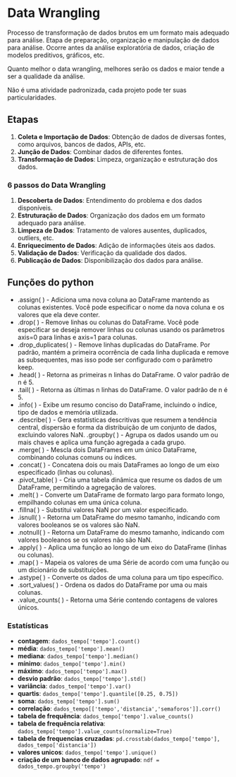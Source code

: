 # Data Wrangling

Processo de transformação de dados brutos em um formato mais adequado para análise. Etapa de preparação, organização e manipulação de dados para análise. Ocorre antes da análise exploratória de dados, criação de modelos preditivos, gráficos, etc.

Quanto melhor o data wrangling, melhores serão os dados e maior tende a ser a qualidade da análise.

Não é uma atividade padronizada, cada projeto pode ter suas particularidades.

## Etapas

1. **Coleta e Importação de Dados**: Obtenção de dados de diversas fontes, como arquivos, bancos de dados, APIs, etc.
2. **Junção de Dados**: Combinar dados de diferentes fontes.
3. **Transformação de Dados**: Limpeza, organização e estruturação dos dados.

### 6 passos do Data Wrangling

1. **Descoberta de Dados**: Entendimento do problema e dos dados disponíveis.
2. **Estruturação de Dados**: Organização dos dados em um formato adequado para análise.
3. **Limpeza de Dados**: Tratamento de valores ausentes, duplicados, outliers, etc.
4. **Enriquecimento de Dados**: Adição de informações úteis aos dados.
5. **Validação de Dados**: Verificação da qualidade dos dados.
6. **Publicação de Dados**: Disponibilização dos dados para análise.
 

## Funções do python

- .assign( ) - Adiciona uma nova coluna ao DataFrame mantendo as colunas existentes. Você pode especificar o nome da nova coluna e os valores que ela deve conter.
- .drop( ) - Remove linhas ou colunas do DataFrame. Você pode especificar se deseja remover linhas ou colunas usando os parâmetros axis=0 para linhas e axis=1 para colunas.
- .drop_duplicates( ) - Remove linhas duplicadas do DataFrame. Por padrão, mantém a primeira ocorrência de cada linha duplicada e remove as subsequentes, mas isso pode ser configurado com o parâmetro keep.
- .head( ) - Retorna as primeiras n linhas do DataFrame. O valor padrão de n é 5.
- .tail( ) - Retorna as últimas n linhas do DataFrame. O valor padrão de n é 5.
- .info( ) - Exibe um resumo conciso do DataFrame, incluindo o índice, tipo de dados e memória utilizada.
- .describe( ) - Gera estatísticas descritivas que resumem a tendência central, dispersão e forma da distribuição de um conjunto de dados, excluindo valores NaN.
.groupby( ) - Agrupa os dados usando um ou mais chaves e aplica uma função agregada a cada grupo.
- .merge( ) - Mescla dois DataFrames em um único DataFrame, combinando colunas comuns ou índices.
- .concat( ) - Concatena dois ou mais DataFrames ao longo de um eixo especificado (linhas ou colunas).
- .pivot_table( ) - Cria uma tabela dinâmica que resume os dados de um DataFrame, permitindo a agregação de valores.
- .melt( ) - Converte um DataFrame de formato largo para formato longo, empilhando colunas em uma única coluna.
- .fillna( ) - Substitui valores NaN por um valor especificado.
- .isnull( ) - Retorna um DataFrame do mesmo tamanho, indicando com valores booleanos se os valores são NaN.
- .notnull( ) - Retorna um DataFrame do mesmo tamanho, indicando com valores booleanos se os valores não são NaN.
- .apply( ) - Aplica uma função ao longo de um eixo do DataFrame (linhas ou colunas).
- .map( ) - Mapeia os valores de uma Série de acordo com uma função ou um dicionário de substituições.
- .astype( ) - Converte os dados de uma coluna para um tipo específico.
- .sort_values( ) - Ordena os dados do DataFrame por uma ou mais colunas.
- .value_counts( ) - Retorna uma Série contendo contagens de valores únicos.

### Estatísticas

- **contagem**: `dados_tempo['tempo'].count()`
- **média**: `dados_tempo['tempo'].mean()`
- **mediana**: `dados_tempo['tempo'].median()`
- **mínimo**: `dados_tempo['tempo'].min()`
- **máximo**: `dados_tempo['tempo'].max()`
- **desvio padrão**: `dados_tempo['tempo'].std()`
- **variância**: `dados_tempo['tempo'].var()`
- **quartis**: `dados_tempo['tempo'].quantile([0.25, 0.75])`
- **soma**: `dados_tempo['tempo'].sum()`
- **correlação**: `dados_tempo[['tempo','distancia','semaforos']].corr()`
- **tabela de frequência**: `dados_tempo['tempo'].value_counts()`
- **tabela de frequência relativa**: `dados_tempo['tempo'].value_counts(normalize=True)`
- **tabela de frequencias cruzadas**: `pd.crosstab(dados_tempo['tempo'], dados_tempo['distancia'])`
- **valores unicos**: `dados_tempo['tempo'].unique()`
- **criação de um banco de dados agrupado**: `ndf = dados_tempo.groupby('tempo')`